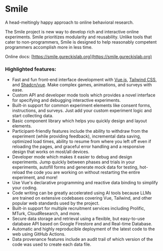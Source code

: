 # Smile

A head-meltingly happy approach to online behavioral research.

The Smile project is new way to develop rich and interactive online experiments. Smile prioritizes modularity and reusability. Unlike tools that cater to non-programmers, Smile is designed to help reasonably competent programmers accomplish more in less time.

Online docs: [https://smile.gureckislab.org](https://smile.gureckislab.org)

### Highlighted features:

- Fast and fun front-end interface development with [Vue.js](https://vuejs.org),
  [Tailwind CSS](https://tailwindcss.com/), and
  [Shadcn/vue](https://www.shadcn-vue.com/). Make complex games, animations, and
  surveys with ease.
- Custom API and developer mode tools which
  provides a novel interface for specifying and debugging interactive
  experiments.
- Built-in support for
  common experiment elements like consent forms,
  instructions, and surveys. Just add your custom experiment logic and
  start collecting data.
- Basic component library which helps you quickly design and
  layout elements.
- Participant-friendly features include the ability to withdraw from the
  experiment (while providing feedback), incremental data saving, optimized load
  times, ability to resume from where you left off even if reloading the pages,
  and graceful error handling and a responsive design that works on most/all
  devices.
- Developer mode which makes it easier to debug and design
  experiments. Jump quickly between phases and trials in your experiments,
  autofill forms and generate mock data for testing,
  hot-reload the code you are
  working on without restarting the entire experiment, and more!
- Use Vue's declarative programming and reactive data binding
  to simplify your coding.
- Code writing can be greatly accelerated using AI tools because LLMs are
  trained on extensive codebases covering Vue, Tailwind, and other popular web
  standards used by the project.
- Built-in support for multiple recruitment services
  including Prolific, MTurk, CloudResearch, and more.
- Secure data storage and retrieval using a flexible, but easy-to-use
  database API based on
  Google Firestore and and Real-time Database.
- Automatic and highly reproducible deployment of the
  latest code to the web using
  GitHub Actions.
- Data provenance features include an audit trail
  of which version of the code was used to create each data file.
